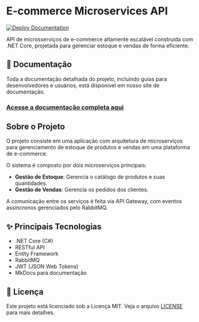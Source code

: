 # E-commerce Microservices API

[![Deploy Documentation](https://github.com/heviane/ecommerce-microservices/actions/workflows/deploy-docs.yml/badge.svg)](https://github.com/heviane/ecommerce-microservices/actions/workflows/deploy-docs.yml)

API de microsserviços de e-commerce altamente escalável construída com .NET Core, projetada para gerenciar estoque e vendas de forma eficiente.

## 📖 Documentação

Toda a documentação detalhada do projeto, incluindo guias para desenvolvedores e usuários, está disponível em nosso site de documentação.

### **[Acesse a documentação completa aqui](https://heviane.github.io/ecommerce-microservices/)**

## Sobre o Projeto

O projeto consiste em uma aplicação com arquitetura de microserviços para gerenciamento de estoque de produtos e vendas em uma plataforma de e-commerce.

O sistema é composto por dois microserviços principais:

- **Gestão de Estoque**: Gerencia o catálogo de produtos e suas quantidades.
- **Gestão de Vendas**: Gerencia os pedidos dos clientes.

A comunicação entre os serviços é feita via API Gateway, com eventos assíncronos gerenciados pelo RabbitMQ.

## ✨ Principais Tecnologias

- .NET Core (C#)
- RESTful API
- Entity Framework
- RabbitMQ
- JWT (JSON Web Tokens)
- MkDocs para documentação

## 🥇 Licença

Este projeto está licenciado sob a Licença MIT. Veja o arquivo [LICENSE](./LICENSE) para mais detalhes.
